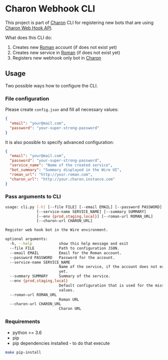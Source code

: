 # Charon Webhook CLI
This project is part of [Charon](https://github.com/wireapp/charon) CLI for registering new bots that are using
 [Charon Web Hook API](https://github.com/wireapp/charon#web-hook-api).
 
What does this CLI do:
1) Creates new [Roman](https://github.com/dkovacevic/roman) account (if does not exist yet)
1) Creates new service in [Roman](https://github.com/dkovacevic/roman) (if does not exist yet)
1) Registers new webhook only bot in [Charon](https://github.com/wireapp/charon)

## Usage
Two possible ways how to configure the CLI.

### File configuration
Please create `config.json` and fill all necessary values:
```json
{
  "email": "your@mail.com",
  "password": "your-super-strong-password"
}
```
It is also possible to specify advanced configuration:
```json
{
  "email": "your@mail.com",
  "password": "your-super-strong-password",
  "service_name": "Name of the created service",
  "bot_summary": "Summary displayed in the Wire UI",
  "roman_url": "http://your.roman.com",
  "charon_url": "http://your.charon.instance.com"
}
```

### Pass arguments to CLI

```bash
usage: cli.py [-h] [--file FILE] [--email EMAIL] [--password PASSWORD]
              [--service-name SERVICE_NAME] [--summary SUMMARY]
              [--env {prod,staging,local}] [--roman-url ROMAN_URL]
              [--charon-url CHARON_URL]

Register web hook bot in the Wire environment.

optional arguments:
  -h, --help            show this help message and exit
  --file FILE           Path to configuration JSON.
  --email EMAIL         Email for the Roman account.
  --password PASSWORD   Password for the account.
  --service-name SERVICE_NAME
                        Name of the service, if the account does not exist
                        yet.
  --summary SUMMARY     Summary of the service.
  --env {prod,staging,local}
                        Default configuration that is used for the missing
                        values.
  --roman-url ROMAN_URL
                        Roman URL
  --charon-url CHARON_URL
                        Charon URL
```
 
### Requirements
* python >= 3.6
* pip
* pip dependencies installed - to do that execute
```bash
make pip-install
```
 

